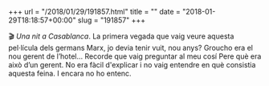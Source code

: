 +++
url = "/2018/01/29/191857.html"
title = ""
date = "2018-01-29T18:18:57+00:00"
slug = "191857"
+++

🎬 *Una nit a Casablanca*. La primera vegada que vaig veure aquesta pel·lícula dels germans Marx, jo devia tenir vuit, nou anys? Groucho era el nou gerent de l’hotel… Recorde que vaig preguntar al meu cosí Pere què era això d’un gerent. No era fàcil d'explicar i no vaig entendre en què consistia aquesta feina. I encara no ho entenc.

